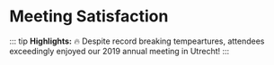 # Meeting Satisfaction
::: tip
**Highlights:** 🔥 Despite record breaking tempeartures, attendees exceedingly enjoyed our 2019 annual meeting in Utrecht!
:::

<satisfactionOverall2019 class="graph"/>

<reasonsToAttend2019 class="graph"/>

<pull-quote :text="Here's a test of the emergency broadcast system."></pull-quote>



<style lang="stylus">
.graph
    margin: 3em 0
    padding: 1.5em
    border: 1px solid rgba(0, 0, 0, .25)
    box-shadow: 1px 1px 2px rgba(0, 0, 0, .25), 5px 5px 15px rgba(0, 0, 0, .12)
</style>
